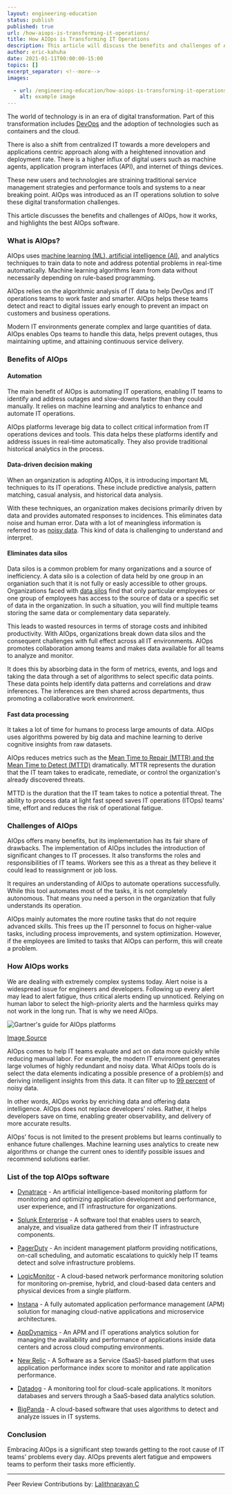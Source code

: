 ```yaml
---
layout: engineering-education
status: publish
published: true
url: /how-aiops-is-transforming-it-operations/
title: How AIOps is Transforming IT Operations
description: This article will discuss the benefits and challenges of AIOps, how it works, and highlights the best AIOps software. AIOps uses algorithmic analysis of IT data to help DevOps teams to work faster and smarter.
author: eric-kahuha
date: 2021-01-11T00:00:00-15:00
topics: []
excerpt_separator: <!--more-->
images:

  - url: /engineering-education/how-aiops-is-transforming-it-operations/hero.jpg
    alt: example image
---
```

The world of technology is in an era of digital transformation. Part of this transformation includes [DevOps](/what-it-takes-to-be-a-devops-engineer/) and the adoption of technologies such as containers and the cloud. 
<!--more-->
There is also a shift from centralized IT towards a more developers and applications centric approach along with a heightened innovation and deployment rate. There is a higher influx of digital users such as machine agents, application program interfaces (API), and internet of things devices.

These new users and technologies are straining traditional service management strategies and performance tools and systems to a near breaking point. AIOps was introduced as an IT operations solution to solve these digital transformation challenges.

This article discusses the benefits and challenges of AIOps, how it works, and highlights the best AIOps software.

### What is AIOps?
AIOps uses [machine learning (ML), artificial intelligence (AI)](/differences-between-artificial-intelligence-machine-learning-and-deep-learning/), and analytics techniques to train data to note and address potential problems in real-time automatically. Machine learning algorithms learn from data without necessarily depending on rule-based programming.

AIOps relies on the algorithmic analysis of IT data to help DevOps and IT operations teams to work faster and smarter. AIOps helps these teams detect and react to digital issues early enough to prevent an impact on customers and business operations.

Modern IT environments generate complex and large quantities of data. AIOps enables Ops teams to handle this data, helps prevent outages, thus maintaining uptime, and attaining continuous service delivery.

### Benefits of AIOps
#### Automation
The main benefit of AIOps is automating IT operations, enabling IT teams to identify and address outages and slow-downs faster than they could manually. It relies on machine learning and analytics to enhance and automate IT operations.

AIOps platforms leverage big data to collect critical information from IT operations devices and tools. This data helps these platforms identify and address issues in real-time automatically. They also provide traditional historical analytics in the process.

#### Data-driven decision making
When an organization is adopting AIOps, it is introducing important ML techniques to its IT operations. These include predictive analysis, pattern matching, casual analysis, and historical data analysis.

With these techniques, an organization makes decisions primarily driven by data and provides automated responses to incidences. This eliminates data noise and human error. Data with a lot of meaningless information is referred to as [noisy data](https://en.wikipedia.org/wiki/Noisy_data#). This kind of data is challenging to understand and interpret.

#### Eliminates data silos
Data silos is a common problem for many organizations and a source of inefficiency. A data silo is a colection of data held by one group in an organiation such that it is not fully or easly accessible to other groups. Organizations faced with [data silos](https://www.plixer.com/blog/data-silo-what-is-it-why-is-it-bad/#) find that only particular employees or one group of employees has access to the source of data or a specific set of data in the organization. In such a situation, you will find multiple teams storing the same data or complementary data separately. 

This leads to wasted resources in terms of storage costs and inhibited productivity. With AIOps, organizations break down data silos and the consequent challenges with full effect across all IT environments. AIOps promotes collaboration among teams and makes data available for all teams to analyze and monitor.

It does this by absorbing data in the form of metrics, events, and logs and taking the data through a set of algorithms to select specific data points. These data points help identify data patterns and correlations and draw inferences. The inferences are then shared across departments, thus promoting a collaborative work environment.

#### Fast data processing
It takes a lot of time for humans to process large amounts of data. AIOps uses algorithms powered by big data and machine learning to derive cognitive insights from raw datasets.

AIOps reduces metrics such as the [Mean Time to Repair (MTTR) and the Mean Time to Detect (MTTD)](https://resolve.io/writable/documents/AIOps_For_Dummies-Nov19.pdf) dramatically. MTTR represents the duration that the IT team takes to eradicate, remediate, or control the organization's already discovered threats. 

MTTD is the duration that the IT team takes to notice a potential threat. The ability to process data at light fast speed saves IT operations (ITOps) teams' time, effort and reduces the risk of operational fatigue.

### Challenges of AIOps
AIOps offers many benefits, but its implementation has its fair share of drawbacks. The implementation of AIOps includes the introduction of significant changes to IT processes. It also transforms the roles and responsibilities of IT teams. Workers see this as a threat as they believe it could lead to reassignment or job loss.

It requires an understanding of AIOps to automate operations successfully. While this tool automates most of the tasks, it is not completely autonomous. That means you need a person in the organization that fully understands its operation.

AIOps mainly automates the more routine tasks that do not require advanced skills. This frees up the IT personnel to focus on higher-value tasks, including process improvements, and system optimization. However, if the employees are limited to tasks that AIOps can perform, this will create a problem.

### How AIOps works
We are dealing with extremely complex systems today. Alert noise is a widespread issue for engineers and developers. Following up every alert may lead to alert fatigue, thus critical alerts ending up unnoticed. Relying on human labor to select the high-priority alerts and the harmless quirks may not work in the long run. That is why we need AIOps.

![Gartner's guide for AIOps platforms](/how-aiops-is-transforming-it-operations/gartner-guide-for-aiops-platforms.jpg)

[Image Source](https://www.bmc.com/blogs/gartner-aiops-market-guide/)

AIOps comes to help IT teams evaluate and act on data more quickly while reducing manual labor. For example, the modern IT environment generates large volumes of highly redundant and noisy data. What AIOps tools do is select the data elements indicating a possible presence of a problem(s) and deriving intelligent insights from this data. It can filter up to [99 percent](https://www.analyticsinsight.net/how-does-aiops-integrate-ai-and-machine-learning-into-it-operations/) of noisy data.

In other words, AIOps works by enriching data and offering data intelligence. AIOps does not replace developers' roles. Rather, it helps developers save on time, enabling greater observability, and delivery of more accurate results.

AIOps' focus is not limited to the present problems but learns continually to enhance future challenges. Machine learning uses analytics to create new algorithms or change the current ones to identify possible issues and recommend solutions earlier.

### List of the top AIOps software
- [Dynatrace](https://www.dynatrace.com/) - An artificial intelligence-based monitoring platform for monitoring and optimizing application development and performance, user experience, and IT infrastructure for organizations.

- [Splunk Enterprise](https://www.splunk.com/en_us) - A software tool that enables users to search, analyze, and visualize data gathered from their IT infrastructure components.

- [PagerDuty](https://www.pagerduty.com/) - An incident management platform providing notifications, on-call scheduling, and automatic escalations to quickly help IT teams detect and solve infrastructure problems.

- [LogicMonitor](https://www.logicmonitor.com/) - A cloud-based network performance monitoring solution for monitoring on-premise, hybrid, and cloud-based data centers and physical devices from a single platform.

- [Instana](https://www.instana.com/) - A fully automated application performance management (APM) solution for managing cloud-native applications and microservice architectures. 

- [AppDynamics](https://www.appdynamics.com/) - An APM and IT operations analytics solution for managing the availability and performance of applications inside data centers and across cloud computing environments.  

- [New Relic](https://newrelic.com/) - A Software as a Service (SaaS)-based platform that uses application performance index score to monitor and rate application performance.

- [Datadog](https://www.datadoghq.com/) - A monitoring tool for cloud-scale applications. It monitors databases and servers through a SaaS-based data analytics solution.

- [BigPanda](https://www.bigpanda.io/) - A cloud-based software that uses algorithms to detect and analyze issues in IT systems.  

### Conclusion
Embracing AIOps is a significant step towards getting to the root cause of IT teams' problems every day. AIOps prevents alert fatigue and empowers teams to perform their tasks more efficiently.

---
Peer Review Contributions by: [Lalithnarayan C](/engineering-education/authors/lalithnarayan-c/)
